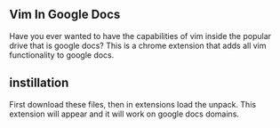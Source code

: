 ## Vim In Google Docs

Have you ever wanted to have the capabilities of vim inside
the popular drive that is google docs? This is a chrome
extension that adds all vim functionality to google docs.

## instillation

First download these files, then in extensions load the unpack.
This extension will appear and it will work on google docs domains.
